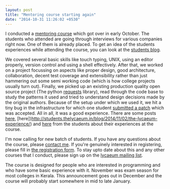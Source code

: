 ```yaml
---
layout: post
title: "Mentoring course starting again"
date: "2014-10-31 11:26:02 +0530"
---
```


I conducted a [mentoring course](http://thelycaeum.in/blog/2014/03/27/3_month_mentoring_course/) which got over in early October. The students who attended are going through interviews for various companies right now. One of them is already placed. To get an idea of the students experiences while attending the course, you can look at the [students blog](http://students.thelycaeum.in/blog/).

We covered several basic skills like touch typing, UNIX, using an editor properly, version control and using a shell effectively. After that, we worked on a project focussing on aspects like proper design, good architecture, collaboration, decent test coverage and extensibility rather than just hammering out some semi working code (which is how college projects usually turn out). Finally, we picked up an existing production quality open source project (The python [requests](https://github.com/requests/) library), read through the code base to study the patterns it used and tried to understand design decisions made by the original authors. Because of the setup under which we used it, we hit a tiny bug in the infrastructure for which one student [submitted a patch](https://github.com/kennethreitz/requests/commits?author=syedsuhail) which was accepted. All in all, it was a good experience. There are some posts [here](http://students.thelycaeum.in/blog/2014/11/01/fueled-from-thelycaeum/), [here])http://students.thelycaeum.in/blog/2014/11/02/the-lycaeum-experience/) and [here](http://students.thelycaeum.in/blog/2014/11/02/my-experience/) from the students about their experiences at the course.

I'm now calling for new batch of students. If you have any questions about the course, please [contact me](http://thelycaeum.in/contact.html). If you're genuinely interested in registering, please fill in [the registration form](https://docs.google.com/forms/d/1IGzbzr6PjGOqrja0FAHizod3Em7a57lQ7ToLeM0zYSw/viewform). To stay upto date about this and any other courses that I conduct, please sign up on the [lycaeum mailing list](https://groups.google.com/forum/#!forum/the-lycaeum).

The course is designed for people who are interested in programming and who have some basic experience with it. November was exam season for most colleges in Kerala. This announcement goes out in December and the course will probably start somewhere in mid to late January.





